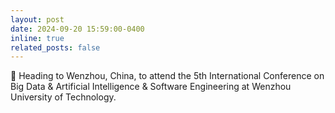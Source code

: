 ```yaml
---
layout: post
date: 2024-09-20 15:59:00-0400
inline: true
related_posts: false
---
```


📍 Heading to Wenzhou, China, to attend the 5th International Conference on Big Data & Artificial Intelligence & Software Engineering at Wenzhou University of Technology. 

